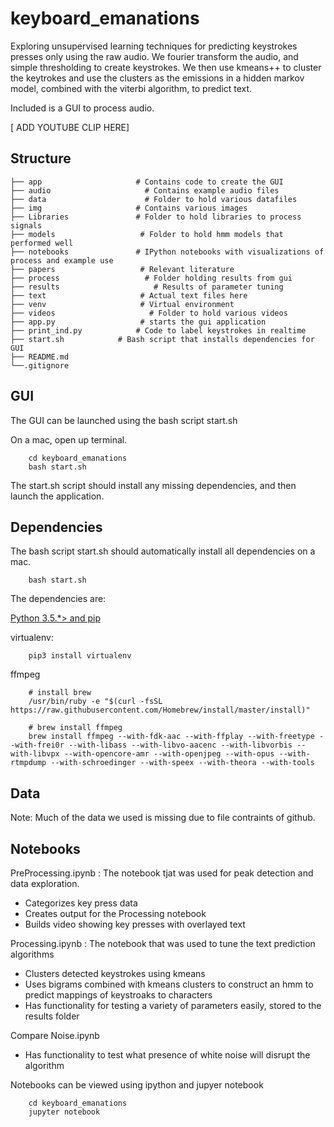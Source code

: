 # keyboard_emanations

Exploring unsupervised learning techniques for predicting keystrokes presses only using the raw audio. We fourier transform the audio, and simple thresholding to create keystrokes. We then use kmeans++ to cluster the keytrokes and use the clusters as the emissions in a hidden markov model, combined with the viterbi algorithm, to predict text. 

Included is a GUI to process audio.

 [ ADD YOUTUBE CLIP HERE]

## Structure
```
├── app                     # Contains code to create the GUI
├── audio                     # Contains example audio files
├── data	                  # Folder to hold various datafiles
├── img                     # Contains various images
├── Libraries               # Folder to hold libraries to process signals 
├── models                   # Folder to hold hmm models that performed well
├── notebooks               # IPython notebooks with visualizations of process and example use
├── papers                   # Relevant literature
├── process                   # Folder holding results from gui 
├── results                     # Results of parameter tuning
├── text                     # Actual text files here
├── venv                     # Virtual environment
├── videos                     # Folder to hold various videos
├── app.py                   # starts the gui application
├── print_ind.py            # Code to label keystrokes in realtime
├── start.sh            # Bash script that installs dependencies for GUI
├── README.md
└──.gitignore	
```

## GUI

The GUI can be launched using the bash script start.sh

On a mac, open up terminal.
```
    cd keyboard_emanations
    bash start.sh
```

The start.sh script should install any missing dependencies, and then launch the application.

## Dependencies 

The bash script start.sh should automatically install all dependencies on a mac. 
```
    bash start.sh
```

The dependencies are:

[Python 3.5.*> and pip](https://www.continuum.io/downloads)

virtualenv:
```
    pip3 install virtualenv
```

ffmpeg

```
    # install brew
    /usr/bin/ruby -e "$(curl -fsSL https://raw.githubusercontent.com/Homebrew/install/master/install)"

    # brew install ffmpeg
    brew install ffmpeg --with-fdk-aac --with-ffplay --with-freetype --with-frei0r --with-libass --with-libvo-aacenc --with-libvorbis --with-libvpx --with-opencore-amr --with-openjpeg --with-opus --with-rtmpdump --with-schroedinger --with-speex --with-theora --with-tools
```

## Data

Note: Much of the data we used is missing due to file contraints of github. 

## Notebooks

PreProcessing.ipynb : The notebook tjat was used for peak detection and data exploration.

- Categorizes key press data
- Creates output for the Processing notebook
- Builds video showing key presses with overlayed text

Processing.ipynb : The notebook that was used to tune the text prediction algorithms

- Clusters detected keystrokes using kmeans 
- Uses bigrams combined with kmeans clusters to construct an hmm to predict mappings of keystroaks to characters 
- Has functionality for testing a variety of parameters easily, stored to the results folder

Compare Noise.ipynb

- Has functionality to test what presence of white noise will disrupt the algorithm


Notebooks can be viewed using ipython and jupyer notebook

```
	cd keyboard_emanations
	jupyter notebook
```


